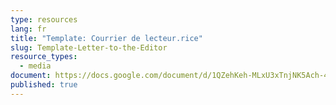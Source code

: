 ```yaml
---
type: resources
lang: fr
title: "Template: Courrier de lecteur.rice"
slug: Template-Letter-to-the-Editor
resource_types:
  - media
document: https://docs.google.com/document/d/1QZehKeh-MLxU3xTnjNK5Ach-4lnX2KXxVlYJ1VxaoTQ/edit
published: true
---
```


